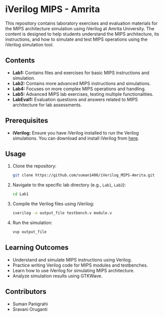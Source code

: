 # iVerilog MIPS - Amrita

This repository contains laboratory exercises and evaluation materials for the MIPS architecture simulation using iVerilog at Amrita University. The content is designed to help students understand the MIPS architecture, its instructions, and how to simulate and test MIPS operations using the iVerilog simulation tool.

## Contents

- **Lab1:** Contains files and exercises for basic MIPS instructions and simulation.
- **Lab2:** Contains more advanced MIPS instructions and simulations.
- **Lab4:** Focuses on more complex MIPS operations and handling.
- **Lab5:** Advanced MIPS lab exercises, testing multiple functionalities.
- **LabEval1:** Evaluation questions and answers related to MIPS architecture for lab assessments.

## Prerequisites

- **iVerilog:** Ensure you have iVerilog installed to run the Verilog simulations. You can download and install iVerilog from [here](http://iverilog.icarus.com/).

## Usage

1. Clone the repository:
   ```bash
   git clone https://github.com/suman1406/iVerilog_MIPS-Amrita.git
   ```

2. Navigate to the specific lab directory (e.g., `Lab1`, `Lab2`):
   ```bash
   cd Lab1
   ```

3. Compile the Verilog files using iVerilog:
   ```bash
   iverilog -o output_file testbench.v module.v
   ```

4. Run the simulation:
   ```bash
   vvp output_file
   ```

## Learning Outcomes

- Understand and simulate MIPS instructions using Verilog.
- Practice writing Verilog code for MIPS modules and testbenches.
- Learn how to use iVerilog for simulating MIPS architecture.
- Analyze simulation results using GTKWave.

## Contributors

- Suman Panigrahi
- Sravani Oruganti
